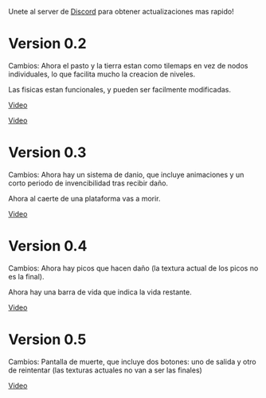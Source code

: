 Unete al server de [Discord](https://discord.gg/TU4K4Av7Mw) para obtener actualizaciones mas rapido!
# Version 0.2
Cambios: 
Ahora el pasto y la tierra estan como tilemaps en vez de nodos individuales, lo que facilita mucho la creacion de niveles.

Las fisicas estan funcionales, y pueden ser facilmente modificadas.

[Video](https://youtu.be/In_cRXdPSlA)

[Video](https://youtu.be/PJZ4KDlKwqc)

# Version 0.3
Cambios:
Ahora hay un sistema de danio, que incluye animaciones y un corto periodo de invencibilidad tras recibir daño.

Ahora al caerte de una plataforma vas a morir.

[Video](https://youtu.be/Y0et9MKpc9k)

# Version 0.4
Cambios:
Ahora hay picos que hacen daño (la textura actual de los picos no es la final).

Ahora hay una barra de vida que indica la vida restante.

[Video](https://youtu.be/5BhLV7mQ_xE)

# Version 0.5
Cambios: Pantalla de muerte, que incluye dos botones: uno de salida y otro de reintentar (las texturas actuales no van a ser las finales)

[Video](https://youtu.be/d3dzYCmytdA)
